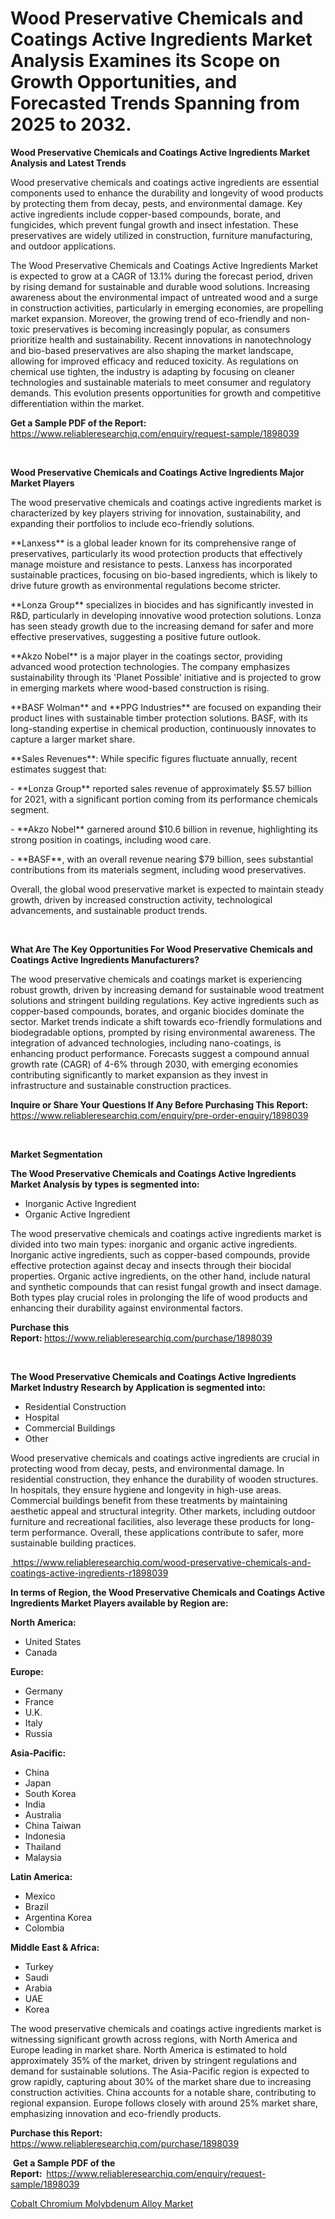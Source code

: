 <p><h1>Wood Preservative Chemicals and Coatings Active Ingredients Market Analysis Examines its Scope on Growth Opportunities, and Forecasted Trends Spanning from 2025 to 2032.</h1></p><p><strong>Wood Preservative Chemicals and Coatings Active Ingredients Market Analysis and Latest Trends</strong></p>
<p><p>Wood preservative chemicals and coatings active ingredients are essential components used to enhance the durability and longevity of wood products by protecting them from decay, pests, and environmental damage. Key active ingredients include copper-based compounds, borate, and fungicides, which prevent fungal growth and insect infestation. These preservatives are widely utilized in construction, furniture manufacturing, and outdoor applications.</p><p>The Wood Preservative Chemicals and Coatings Active Ingredients Market is expected to grow at a CAGR of 13.1% during the forecast period, driven by rising demand for sustainable and durable wood solutions. Increasing awareness about the environmental impact of untreated wood and a surge in construction activities, particularly in emerging economies, are propelling market expansion. Moreover, the growing trend of eco-friendly and non-toxic preservatives is becoming increasingly popular, as consumers prioritize health and sustainability. Recent innovations in nanotechnology and bio-based preservatives are also shaping the market landscape, allowing for improved efficacy and reduced toxicity. As regulations on chemical use tighten, the industry is adapting by focusing on cleaner technologies and sustainable materials to meet consumer and regulatory demands. This evolution presents opportunities for growth and competitive differentiation within the market.</p></p>
<p><strong>Get a Sample PDF of the Report:&nbsp;</strong> <a href="https://www.reliableresearchiq.com/enquiry/request-sample/1898039?utm_campaign=3296&utm_medium=2&utm_source=Github&utm_content=ia&utm_term=31032025&utm_id=wood-preservative-chemicals-and-coatings-active-ingredients">https://www.reliableresearchiq.com/enquiry/request-sample/1898039</a></p>
<p>&nbsp;</p>
<p><strong>Wood Preservative Chemicals and Coatings Active Ingredients Major Market Players</strong></p>
<p><p>The wood preservative chemicals and coatings active ingredients market is characterized by key players striving for innovation, sustainability, and expanding their portfolios to include eco-friendly solutions. </p><p>**Lanxess** is a global leader known for its comprehensive range of preservatives, particularly its wood protection products that effectively manage moisture and resistance to pests. Lanxess has incorporated sustainable practices, focusing on bio-based ingredients, which is likely to drive future growth as environmental regulations become stricter.</p><p>**Lonza Group** specializes in biocides and has significantly invested in R&D, particularly in developing innovative wood protection solutions. Lonza has seen steady growth due to the increasing demand for safer and more effective preservatives, suggesting a positive future outlook.</p><p>**Akzo Nobel** is a major player in the coatings sector, providing advanced wood protection technologies. The company emphasizes sustainability through its 'Planet Possible' initiative and is projected to grow in emerging markets where wood-based construction is rising.</p><p>**BASF Wolman** and **PPG Industries** are focused on expanding their product lines with sustainable timber protection solutions. BASF, with its long-standing expertise in chemical production, continuously innovates to capture a larger market share.</p><p>**Sales Revenues**: While specific figures fluctuate annually, recent estimates suggest that:</p><p>- **Lonza Group** reported sales revenue of approximately $5.57 billion for 2021, with a significant portion coming from its performance chemicals segment.</p><p>- **Akzo Nobel** garnered around $10.6 billion in revenue, highlighting its strong position in coatings, including wood care.</p><p>- **BASF**, with an overall revenue nearing $79 billion, sees substantial contributions from its materials segment, including wood preservatives.</p><p>Overall, the global wood preservative market is expected to maintain steady growth, driven by increased construction activity, technological advancements, and sustainable product trends.</p></p>
<p>&nbsp;</p>
<p><strong>What Are The Key Opportunities For Wood Preservative Chemicals and Coatings Active Ingredients Manufacturers?</strong></p>
<p><p>The wood preservative chemicals and coatings market is experiencing robust growth, driven by increasing demand for sustainable wood treatment solutions and stringent building regulations. Key active ingredients such as copper-based compounds, borates, and organic biocides dominate the sector. Market trends indicate a shift towards eco-friendly formulations and biodegradable options, prompted by rising environmental awareness. The integration of advanced technologies, including nano-coatings, is enhancing product performance. Forecasts suggest a compound annual growth rate (CAGR) of 4-6% through 2030, with emerging economies contributing significantly to market expansion as they invest in infrastructure and sustainable construction practices.</p></p>
<p><strong>Inquire or Share Your Questions If Any Before Purchasing This Report:</strong> <a href="https://www.reliableresearchiq.com/enquiry/pre-order-enquiry/1898039?utm_campaign=3296&utm_medium=2&utm_source=Github&utm_content=ia&utm_term=31032025&utm_id=wood-preservative-chemicals-and-coatings-active-ingredients">https://www.reliableresearchiq.com/enquiry/pre-order-enquiry/1898039</a></p>
<p>&nbsp;</p>
<p><strong>Market Segmentation</strong></p>
<p><strong>The Wood Preservative Chemicals and Coatings Active Ingredients Market Analysis by types is segmented into:</strong></p>
<p><ul><li>Inorganic Active Ingredient</li><li>Organic Active Ingredient</li></ul></p>
<p><p>The wood preservative chemicals and coatings active ingredients market is divided into two main types: inorganic and organic active ingredients. Inorganic active ingredients, such as copper-based compounds, provide effective protection against decay and insects through their biocidal properties. Organic active ingredients, on the other hand, include natural and synthetic compounds that can resist fungal growth and insect damage. Both types play crucial roles in prolonging the life of wood products and enhancing their durability against environmental factors.</p></p>
<p><strong>Purchase this Report:&nbsp;</strong><a href="https://www.reliableresearchiq.com/purchase/1898039?utm_campaign=3296&utm_medium=2&utm_source=Github&utm_content=ia&utm_term=31032025&utm_id=wood-preservative-chemicals-and-coatings-active-ingredients">https://www.reliableresearchiq.com/purchase/1898039</a></p>
<p>&nbsp;</p>
<p><strong>The Wood Preservative Chemicals and Coatings Active Ingredients Market Industry Research by Application is segmented into:</strong></p>
<p><ul><li>Residential Construction</li><li>Hospital</li><li>Commercial Buildings</li><li>Other</li></ul></p>
<p><p>Wood preservative chemicals and coatings active ingredients are crucial in protecting wood from decay, pests, and environmental damage. In residential construction, they enhance the durability of wooden structures. In hospitals, they ensure hygiene and longevity in high-use areas. Commercial buildings benefit from these treatments by maintaining aesthetic appeal and structural integrity. Other markets, including outdoor furniture and recreational facilities, also leverage these products for long-term performance. Overall, these applications contribute to safer, more sustainable building practices.</p></p>
<p><a href="https://www.reliableresearchiq.com/wood-preservative-chemicals-and-coatings-active-ingredients-r1898039?utm_campaign=3296&utm_medium=2&utm_source=Github&utm_content=ia&utm_term=31032025&utm_id=wood-preservative-chemicals-and-coatings-active-ingredients">&nbsp;https://www.reliableresearchiq.com/wood-preservative-chemicals-and-coatings-active-ingredients-r1898039</a></p>
<p><strong>In terms of Region, the Wood Preservative Chemicals and Coatings Active Ingredients Market Players available by Region are:</strong></p>
<p>
    <p> <strong> North America: </strong>
        <ul>
            <li>United States</li>
            <li>Canada</li>
        </ul>
        </p> 
    <p> <strong> Europe: </strong>
        <ul>
            <li>Germany</li>
            <li>France</li>
            <li>U.K.</li>
            <li>Italy</li>
            <li>Russia</li>
        </ul>
        </p> 
    <p> <strong> Asia-Pacific: </strong>
        <ul>
            <li>China</li>
            <li>Japan</li>
            <li>South Korea</li>
            <li>India</li>
            <li>Australia</li>
            <li>China Taiwan</li>
            <li>Indonesia</li>
            <li>Thailand</li>
            <li>Malaysia</li>
        </ul>
        </p> 
    <p> <strong> Latin America: </strong>
        <ul>
            <li>Mexico</li>
            <li>Brazil</li>
            <li>Argentina Korea</li>
            <li>Colombia</li>
        </ul>
        </p> 
    <p> <strong> Middle East & Africa: </strong>
        <ul>
            <li>Turkey</li>
            <li>Saudi</li>
            <li>Arabia</li>
            <li>UAE</li>
            <li>Korea</li>
        </ul>
    </p>
    </p>
<p><p>The wood preservative chemicals and coatings active ingredients market is witnessing significant growth across regions, with North America and Europe leading in market share. North America is estimated to hold approximately 35% of the market, driven by stringent regulations and demand for sustainable solutions. The Asia-Pacific region is expected to grow rapidly, capturing about 30% of the market share due to increasing construction activities. China accounts for a notable share, contributing to regional expansion. Europe follows closely with around 25% market share, emphasizing innovation and eco-friendly products.</p></p>
<p><strong>Purchase this Report: </strong><a href="https://www.reliableresearchiq.com/purchase/1898039?utm_campaign=3296&utm_medium=2&utm_source=Github&utm_content=ia&utm_term=31032025&utm_id=wood-preservative-chemicals-and-coatings-active-ingredients">https://www.reliableresearchiq.com/purchase/1898039</a></p>
<p>&nbsp;<strong>Get a Sample PDF of the Report:&nbsp;&nbsp;</strong><a href="https://www.reliableresearchiq.com/enquiry/request-sample/1898039?utm_campaign=3296&utm_medium=2&utm_source=Github&utm_content=ia&utm_term=31032025&utm_id=wood-preservative-chemicals-and-coatings-active-ingredients">https://www.reliableresearchiq.com/enquiry/request-sample/1898039</a></p>
<p><strong></strong></p>
<p><p><a href="https://github.com/fraryatena85/Market-Research-Report-List-1/blob/main/cobalt-chromium-molybdenum-alloy-market.md?utm_campaign=3296&utm_medium=2&utm_source=Github&utm_content=ia&utm_term=31032025&utm_id=wood-preservative-chemicals-and-coatings-active-ingredients">Cobalt Chromium Molybdenum Alloy Market</a></p></p>